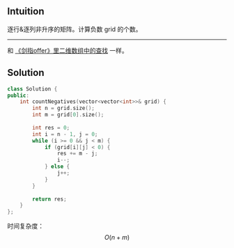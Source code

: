 ## Intuition

逐行&逐列非升序的矩阵。计算负数 grid 的个数。

----

和 [《剑指offer》里二维数组中的查找](/book/offer/) 一样。

## Solution

```cpp
class Solution {
public:
    int countNegatives(vector<vector<int>>& grid) {
        int n = grid.size();
        int m = grid[0].size();
        
        int res = 0;
        int i = n - 1, j = 0;
        while (i >= 0 && j < m) {
            if (grid[i][j] < 0) {
                res += m - j;
                i--;
            } else {
                j++;
            }
        }
        
        return res;
    }
};
```

时间复杂度：$$O(n+m)$$